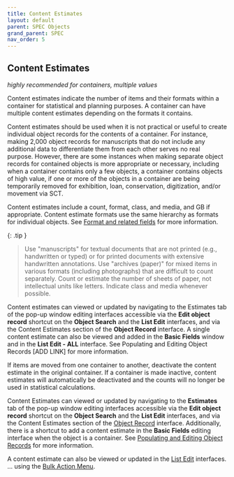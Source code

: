 ```yaml
---
title: Content Estimates
layout: default
parent: SPEC Objects
grand_parent: SPEC
nav_order: 5
---
```


## Content Estimates
*highly recommended for containers, multiple values*

Content estimates indicate the number of items and their formats within a container for statistical and planning purposes. A container can have multiple content estimates depending on the formats it contains.

Content estimates should be used when it is not practical or useful to create individual object records for the contents of a container. For instance, making 2,000 object records for manuscripts that do not include any additional data to differentiate them from each other serves no real purpose. However, there are some instances when making separate object records for contained objects is more appropriate or necessary, including when a container contains only a few objects, a container contains objects of high value, if one or more of the objects in a container are being temporarily removed for exhibition, loan, conservation, digitization, and/or movement via SCT.

Content estimates include a count, format, class, and media, and GB if appropriate. Content estimate formats use the same hierarchy as formats for individual objects. See [Format and related fields](https://nypl.github.io/pres-docs/spec/specObjectsFormatEtc.html) for more information.

{: .tip }
> Use "manuscripts" for textual documents that are not printed (e.g., handwritten or typed) or for printed documents with extensive handwritten annotations. Use "archives (paper)" for mixed items in various formats (including photographs) that are difficult to count separately. Count or estimate the number of sheets of paper, not intellectual units like letters. Indicate class and media whenever possible.

Content estimates can viewed or updated by navigating to the Estimates tab of the pop-up window editing interfaces accessible via the **Edit object record** shortcut on the **Object Search** and the **List Edit** interfaces, and via the Content Estimates section of the **Object Record** interface. A single content estimate can also be viewed and added in the **Basic Fields** window and in the **List Edit - ALL** interface. See Populating and Editing Object Records [ADD LINK] for more information.

If items are moved from one container to another, deactivate the content estimate in the original container. If a container is made inactive, content estimates will automatically be deactivated and the counts will no longer be used in statistical calculations. 

Content Estimates can viewed or updated by navigating to the **Estimates** tab of the pop-up window editing interfaces accessible via the **Edit object record** shortcut on the **Object Search** and the **List Edit** interfaces, and via the Content Estimates section of the [Object Record](https://nypl.github.io/pres-docs/spec/specObjectsObjectRecord.html) interface. Additionally, there is a shortcut to add a content estimate in the **Basic Fields** editing interface when the object is a container. See [Populating and Editing Object Records](https://nypl.github.io/pres-docs/spec/specObjects.html#populating-and-editing-object-records) for more information.

A content estimate can also be viewed or updated in the [List Edit](https://nypl.github.io/pres-docs/spec/specObjectsListEdit.html) interfaces. ...  using the [Bulk Action Menu](https://nypl.github.io/pres-docs/spec/specObjectsBulkActionMenu.html). 
